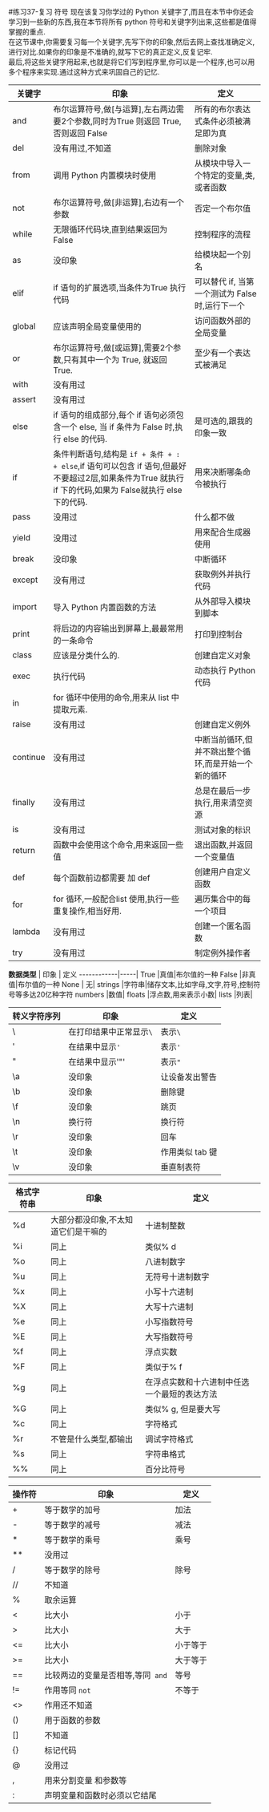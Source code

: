 #练习37-复习 符号
现在该复习你学过的 Python 关键字了,而且在本节中你还会学习到一些新的东西,我在本节将所有 python 符号和关键字列出来,这些都是值得掌握的重点.  
在这节课中,你需要复习每一个关键字,先写下你的印象,然后去网上查找准确定义,进行对比.如果你的印象是不准确的,就写下它的真正定义,反复记牢.  
最后,将这些关键字用起来,也就是将它们写到程序里,你可以是一个程序,也可以用多个程序来实现.通过这种方式来巩固自己的记忆.

**关键字** | 印象 | 定义
-------------|-----|-----
and| 布尔运算符号,做[与运算],左右两边需要2个参数,同时为True 则返回 True, 否则返回 False| 所有的布尔表达式条件必须被满足即为真
del| 没有用过,不知道|删除对象
from|调用 Python 内置模块时使用|从模块中导入一个特定的变量,类,或者函数
not| 布尔运算符号,做[非运算],右边有一个参数|否定一个布尔值
while| 无限循环代码块,直到结果返回为 False|控制程序的流程
as| 没印象|给模块起一个别名
elif| if 语句的扩展选项,当条件为True 执行代码|可以替代 if, 当第一个测试为 False 时,运行下一个
global| 应该声明全局变量使用的 |访问函数外部的全局变量
or| 布尔运算符号,做[或运算],需要2个参数,只有其中一个为 True, 就返回 True.|至少有一个表达式被满足
with| 没有用过|
assert|没有用过|
else|if 语句的组成部分,每个 if 语句必须包含一个 else, 当 if 条件为 False 时,执行 else 的代码.|是可选的,跟我的印象一致
if|条件判断语句,结构是 `if + 条件 + : + else`,if 语句可以包含 if 语句,但最好不要超过2层,如果条件为True 就执行 if 下的代码,如果为 False就执行 else 下的代码.|用来决断哪条命令被执行
pass|没用过|什么都不做
yield|没用过|用来配合生成器使用
break|没印象|中断循环
except|没有用过|获取例外并执行代码
import| 导入 Python 内置函数的方法|从外部导入模块到脚本
print| 将后边的内容输出到屏幕上,最最常用的一条命令|打印到控制台
class| 应该是分类什么的.|创建自定义对象
exec| 执行代码|动态执行 Python 代码
in| for 循环中使用的命令,用来从 list 中提取元素.|
raise| 没有用过|创建自定义例外
continue| 没有用过|中断当前循环,但并不跳出整个循环,而是开始一个新的循环
finally| 没有用过|总是在最后一步执行,用来清空资源
is| 没有用过|测试对象的标识
return| 函数中会使用这个命令,用来返回一些值|退出函数,并返回一个变量值
def| 每个函数前边都需要 加 def |创建用户自定义函数
for|for 循环,一般配合list 使用,执行一些重复操作,相当好用.|遍历集合中的每一个项目
lambda| 没有用过|创建一个匿名函数
try| 没有用过|制定例外操作者


**数据类型** | 印象 | 定义
------------|-----|
True |真值|布尔值的一种
False |非真值|布尔值的一种
None | 无|
strings |字符串|储存文本,比如字母,文字,符号,控制符号等多达20亿种字符
numbers |数值|
floats |浮点数,用来表示小数|
lists |列表|

**转义字符序列** | 印象 | 定义
---------------|------|----
\\ | 在打印结果中正常显示`\`|表示`\`
\' | 在结果中显示`'`|表示`'`
\" |在结果中显示'"'|表示`"`
\a |没印象|让设备发出警告
\b |没印象|删除键
\f |没印象|跳页
\n |换行符|换行符
\r |没印象|回车
\t |没印象|作用类似 tab 键
\v |没印象|垂直制表符

**格式字符串** | 印象 | 定义
-------------| -----|-----
%d |大部分都没印象,不太知道它们是干嘛的|十进制整数
%i |同上|类似% d
%o |同上|八进制数字
%u |同上|无符号十进制数字
%x |同上|小写十六进制
%X |同上|大写十六进制
%e |同上|小写指数符号
%E |同上|大写指数符号
%f |同上|浮点实数
%F |同上|类似于% f
%g |同上|在浮点实数和十六进制中任选一个最短的表达方法
%G |同上|类似% g, 但是要大写
%c |同上|字符格式
%r |不管是什么类型,都输出|调试字符格式
%s |同上|字符串格式
%% |同上|百分比符号


**操作符** | 印象| 定义
--------| ----|-----
+ |等于数学的加号|加法
- |等于数学的减号|减法
* |等于数学的乘号|乘号
** |没用过|
/ |等于数学的除号|除号
// |不知道|
% |取余运算|
< |比大小|小于
> |比大小|大于
<= |比大小|小于等于
>= |比大小|大于等于
== |比较两边的变量是否相等,等同` and`|等号
!= |作用等同 `not`|不等于
<> |作用还不知道|
()|用于函数的参数|
[] |不知道 |
{} |标记代码|
@ |没用过|
, |用来分割变量 和参数等|
: |声明变量和函数时必须以它结尾|
